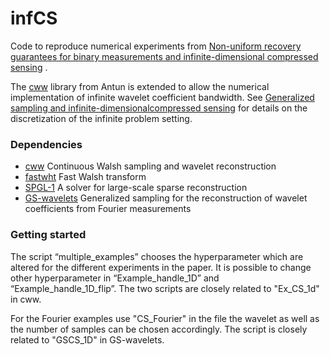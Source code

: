# infCS

Code to reproduce numerical experiments from [Non-uniform recovery guarantees for binary measurements and infinite-dimensional compressed sensing](https://arxiv.org/abs/1909.01143) . 

The [cww](https://github.com/vegarant/cww) library from Antun is extended to allow the numerical implementation of infinite wavelet coefficient bandwidth. See [Generalized sampling and infinite-dimensionalcompressed sensing](https://www.repository.cam.ac.uk/bitstream/handle/1810/284101/BAACHGSCS_Rev10.pdf?sequence=1) for details on the discretization of the infinite problem setting.

### Dependencies

- [cww](https://github.com/vegarant/cww) Continuous Walsh sampling and wavelet reconstruction
- [fastwht](https://bitbucket.org/vegarant/fastwht/src/master/) Fast Walsh transform
- [SPGL-1](https://github.com/vegarant/spgl1) A solver for large-scale sparse reconstruction 
- [GS-wavelets](https://github.com/milana-gataric/gs-wavelets) Generalized sampling for the reconstruction of wavelet coefficients from Fourier measurements 

### Getting started

The script “multiple_examples” chooses the hyperparameter which are altered for the different experiments in the paper. It is possible to change other hyperparameter in “Example_handle_1D” and “Example_handle_1D_flip”. The two scripts are closely related to "Ex_CS_1d" in cww. 

For the Fourier examples use "CS_Fourier" in the file the wavelet as well as the number of samples can be chosen accordingly. The script is closely related to "GSCS_1D" in GS-wavelets.
